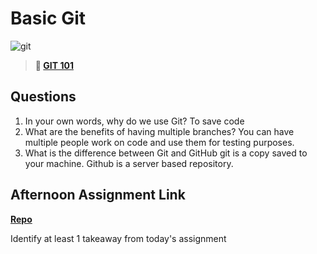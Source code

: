 # Basic Git

![git](https://git-scm.com/images/branching-illustration@2x.png)

> **📖 [GIT 101](https://codeworksacademy.com/fs-student-guide/resources/wk1/01-GIT)**


## Questions

1. In your own words, why do we use Git?
To save code
2. What are the benefits of having multiple branches?
You can have multiple people work on code and use them for testing purposes. 
3. What is the difference between Git and GitHub
git is a copy saved to your machine. Github is a server based repository. 
## Afternoon Assignment Link

**[Repo](https://github.com/deriklee451/<ASSIGNMENT_REPO>)**

Identify at least 1 takeaway from today's assignment
